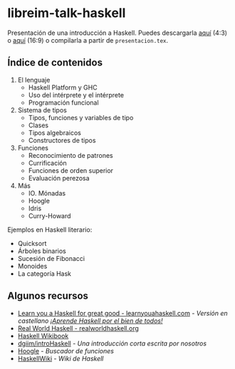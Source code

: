 # libreim-talk-haskell
Presentación de una introducción a Haskell.
Puedes descargarla [aquí](https://github.com/libreim/libreim-talk-haskell/raw/master/pdfs/sin_notas.pdf) (4:3) o [aquí](https://github.com/libreim/libreim-talk-haskell/raw/master/pdfs/169.pdf) (16:9) o compilarla a partir de `presentacion.tex`.

## Índice de contenidos

1. El lenguaje
    - Haskell Platform y GHC
    - Uso del intérprete y el intérprete
    - Programación funcional
2. Sistema de tipos
    - Tipos, funciones y variables de tipo
    - Clases
    - Tipos algebraicos
    - Constructores de tipos
3. Funciones
    - Reconocimiento de patrones
    - Currificación
    - Funciones de orden superior
    - Evaluación perezosa
4. Más
    - IO. Mónadas
    - Hoogle
    - Idris
    - Curry-Howard

Ejemplos en Haskell literario:

* Quicksort
* Árboles binarios
* Sucesión de Fibonacci
* Monoides
* La categoría Hask

## Algunos recursos

- [Learn you a Haskell for great good - learnyouahaskell.com](http://learnyouahaskell.com) - *Versión en castellano [¡Aprende Haskell por el bien de todos!](http://aprendehaskell.es)*
- [Real World Haskell - realworldhaskell.org](http://book.realworldhaskell.org/)
- [Haskell Wikibook](http://en.wikibooks.org/wiki/Haskell)
- [dgiim/introHaskell](http://github.com/dgiim/introHaskell) - *Una introducción corta escrita por nosotros*
- [Hoogle](https://www.haskell.org/hoogle/) - *Buscador de funciones*
- [HaskellWiki](https://wiki.haskell.org/Haskell) - *Wiki de Haskell*
